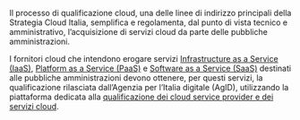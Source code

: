 Il processo di qualificazione cloud, una delle linee di indirizzo principali della Strategia Cloud Italia, semplifica e regolamenta, dal punto di vista tecnico e amministrativo, l’acquisizione di servizi cloud da parte delle pubbliche amministrazioni.

I fornitori cloud che intendono erogare servizi [Infrastructure as a Service (IaaS)](/glossario/#iaas), [Platform as a Service (PaaS)](/glossario/#paas) e [Software as a Service (SaaS)](/glossario/#saas) destinati alle pubbliche amministrazioni devono ottenere, per questi servizi,  la qualificazione  rilasciata dall’Agenzia per l’Italia digitale (AgID), utilizzando la piattaforma dedicata alla [qualificazione dei cloud service provider e dei servizi cloud](https://catalogocloud.agid.gov.it/). 
